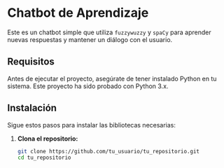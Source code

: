 # Chatbot de Aprendizaje

Este es un chatbot simple que utiliza `fuzzywuzzy` y `spaCy` para aprender nuevas respuestas y mantener un diálogo con el usuario.

## Requisitos

Antes de ejecutar el proyecto, asegúrate de tener instalado Python en tu sistema. Este proyecto ha sido probado con Python 3.x.

## Instalación

Sigue estos pasos para instalar las bibliotecas necesarias:

1. **Clona el repositorio:**
   ```bash
   git clone https://github.com/tu_usuario/tu_repositorio.git
   cd tu_repositorio
